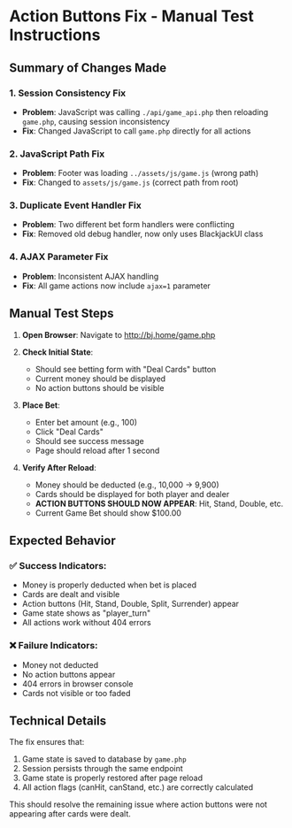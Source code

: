 # Action Buttons Fix - Manual Test Instructions

## Summary of Changes Made

### 1. Session Consistency Fix
- **Problem**: JavaScript was calling `./api/game_api.php` then reloading `game.php`, causing session inconsistency
- **Fix**: Changed JavaScript to call `game.php` directly for all actions

### 2. JavaScript Path Fix  
- **Problem**: Footer was loading `../assets/js/game.js` (wrong path)
- **Fix**: Changed to `assets/js/game.js` (correct path from root)

### 3. Duplicate Event Handler Fix
- **Problem**: Two different bet form handlers were conflicting
- **Fix**: Removed old debug handler, now only uses BlackjackUI class

### 4. AJAX Parameter Fix
- **Problem**: Inconsistent AJAX handling
- **Fix**: All game actions now include `ajax=1` parameter

## Manual Test Steps

1. **Open Browser**: Navigate to http://bj.home/game.php

2. **Check Initial State**: 
   - Should see betting form with "Deal Cards" button
   - Current money should be displayed
   - No action buttons should be visible

3. **Place Bet**:
   - Enter bet amount (e.g., 100)
   - Click "Deal Cards" 
   - Should see success message
   - Page should reload after 1 second

4. **Verify After Reload**:
   - Money should be deducted (e.g., 10,000 → 9,900)
   - Cards should be displayed for both player and dealer
   - **ACTION BUTTONS SHOULD NOW APPEAR**: Hit, Stand, Double, etc.
   - Current Game Bet should show $100.00

## Expected Behavior

### ✅ Success Indicators:
- Money is properly deducted when bet is placed
- Cards are dealt and visible  
- Action buttons (Hit, Stand, Double, Split, Surrender) appear
- Game state shows as "player_turn"
- All actions work without 404 errors

### ❌ Failure Indicators:
- Money not deducted
- No action buttons appear
- 404 errors in browser console
- Cards not visible or too faded

## Technical Details

The fix ensures that:
1. Game state is saved to database by `game.php` 
2. Session persists through the same endpoint
3. Game state is properly restored after page reload
4. All action flags (canHit, canStand, etc.) are correctly calculated

This should resolve the remaining issue where action buttons were not appearing after cards were dealt.
